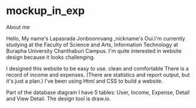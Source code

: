 # mockup_in_exp

About me

Hello, My name's Lapasrada Jonboonruang ,nickname's Oui.I'm currently studying at the Faculty of Science and Arts, Information Technology at Burapha University Chanthaburi Campus. I'm quite interested in website design because it looks challenging.

I designed this website to be easy to use. clean and comfortable There is a record of income and expenses. (There are statistics and report output, but it's just a plan.) I've been using Html and CSS to build a website.

Part of the database diagram I have 5 tables: User, Income, Expense, Detail and View Detail. The design tool is draw.io.
